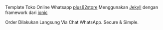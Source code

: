 Template Toko Online Whatsapp [plus62store](https://plus62store.github.io/) Menggunakan [Jekyll](https://jekyllrb.com/) dengan framework dari [ionic](https://ionicframework.com/)

Order Dilakukan Langsung Via Chat WhatsApp. Secure & Simple.
